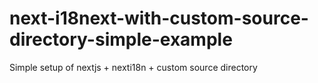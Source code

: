 # next-i18next-with-custom-source-directory-simple-example

Simple setup of nextjs + nexti18n + custom source directory
